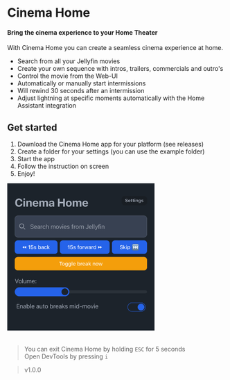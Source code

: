 # Cinema Home
#### Bring the cinema experience to your Home Theater

With Cinema Home you can create a seamless cinema experience at home.

- Search from all your Jellyfin movies
- Create your own sequence with intros, trailers, commercials and outro's
- Control the movie from the Web-UI
- Automatically or manually start intermissions
- Will rewind 30 seconds after an intermission
- Adjust lightning at specific moments automatically with the Home Assistant integration

## Get started
1. Download the Cinema Home app for your platform (see releases)
2. Create a folder for your settings (you can use the example folder)
3. Start the app
4. Follow the instruction on screen
5. Enjoy!

<img src="web-ui.jpg" alt="The Cinema Home web-ui" width="340"/>
<br/>
<br/>

> You can exit Cinema Home by holding `ESC` for 5 seconds\
> Open DevTools by pressing `i`

> v1.0.0